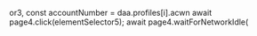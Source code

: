 or3, 
        const accountNumber = daa.profiles[i].acwn
                        await page4.click(elementSelector5);
                        await page4.waitForNetworkIdle(
